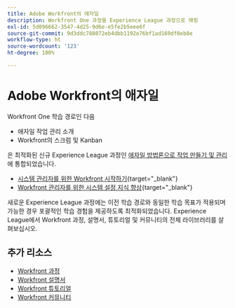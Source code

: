 ```yaml
---
title: Adobe Workfront의 애자일
description: Workfront One 과정을 Experience League 과정으로 매핑
exl-id: 5d096662-3547-4d25-9d6e-e5fe2b5eee6f
source-git-commit: 9d3ddc788072eb4dbb1192e76bf1ad169df0eb8e
workflow-type: ht
source-wordcount: '123'
ht-degree: 100%

---
```


# Adobe Workfront의 애자일

Workfront One 학습 경로인 다음

* 애자일 작업 관리 소개
* Workfront의 스크럼 및 Kanban

은 최적화된 신규 Experience League 과정인 [애자일 방법론으로 작업 만들기 및 관리](https://experienceleague.adobe.com/?recommended=Workfront-L-1-2022.1.agile)에 통합되었습니다.

* [시스템 관리자를 위한 Workfront 시작하기](https://experienceleague.adobe.com/?recommended=Workfront-A-1-2022.1.admin){target="_blank"}
* [Workfront 관리자를 위한 시스템 설정 지식 향상](https://experienceleague.adobe.com/?recommended=Workfront-A-1-2022.2.admin){target="_blank"}

새로운 Experience League 과정에는 이전 학습 경로와 동일한 학습 목표가 적용되며 가능한 경우 포괄적인 학습 경험을 제공하도록 최적화되었습니다.  Experience League에서 Workfront 과정, 설명서, 튜토리얼 및 커뮤니티의 전체 라이브러리를 살펴보십시오.

## 추가 리소스

* [Workfront 과정](https://experienceleague.adobe.com/?lang=en&amp;Solution=Workfront#courses)
* [Workfront 설명서](https://experienceleague.adobe.com/docs/workfront.html)
* [Workfront 튜토리얼](https://experienceleague.adobe.com/docs/workfront-learn/tutorials-workfront/home.html)
* [Workfront 커뮤니티](https://experienceleaguecommunities.adobe.com/t5/workfront/ct-p/workfront)

